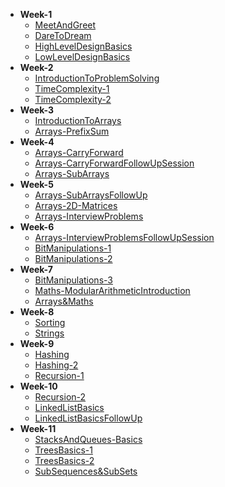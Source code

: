 <!-- docs/_sidebar.md -->

- **Week-1**
    - [MeetAndGreet](/week1/meet-and-greet.md)
    - [DareToDream](/week1/dare-to-dream.md)
    - [HighLevelDesignBasics](/week1/high-level-design-basics.md)
    - [LowLevelDesignBasics](/week1/low-level-design-basics.md)
- **Week-2**
    - [IntroductionToProblemSolving](/week2/introduction-to-problem-solving.md)
    - [TimeComplexity-1](/week2/time-complexity-1.md)
    - [TimeComplexity-2](/week2/time-complexity-2.md)
- **Week-3**
    - [IntroductionToArrays](/week3/introduction-to-arrays.md)
    - [Arrays-PrefixSum](/week3/arrays-prefix-sum.md)
- **Week-4**
    - [Arrays-CarryForward](/week4/arrays-carry-forward.md)
    - [Arrays-CarryForwardFollowUpSession](/week4/arrays-carry-forward-follow-up.md)
    - [Arrays-SubArrays](/week4/arrays-sub-arrays.md)
- **Week-5**
    - [Arrays-SubArraysFollowUp](/week5/arrays-sub-arrays-follow-up.md)
    - [Arrays-2D-Matrices](/week5/arrays-2d-matrices.md)
    - [Arrays-InterviewProblems](/week5/arrays-interview-problems.md)
- **Week-6**
    - [Arrays-InterviewProblemsFollowUpSession](/week6/arrays-interview-problems-follow-up.md)
    - [BitManipulations-1](/week6/bit-manipulations-1.md)
    - [BitManipulations-2](/week6/bit-manipulations-2.md)
- **Week-7**
    - [BitManipulations-3](/week7/bit-manipulations-3.md)
    - [Maths-ModularArithmeticIntroduction](/week7/maths-modular-arithmetic-introduction.md)
    - [Arrays&Maths](/week7/arrays-and-maths.md)
- **Week-8**
    - [Sorting](/week8/sorting.md)
    - [Strings](/week8/strings.md)
- **Week-9**
    - [Hashing](/week9/hashing.md)
    - [Hashing-2](/week9/hashing-2.md)
    - [Recursion-1](/week9/recursion-1.md)
- **Week-10**
    - [Recursion-2](/week10/recursion-2.md)
    - [LinkedListBasics](/week10/linked-list-basics.md)
    - [LinkedListBasicsFollowUp](/week10/linked-list-basics-follow-up.md)    
- **Week-11**
    - [StacksAndQueues-Basics](/week11/stacks-and-queues-basics.md)
    - [TreesBasics-1](/week11/trees-basics-1.md)
    - [TreesBasics-2](/week11/trees-basics-2.md)
    - [SubSequences&SubSets](/week11/sub-sequences-and-sub-sets.md)    